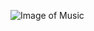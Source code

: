 ![Image of Music](https://png.pngtree.com/element_pic/17/04/20/1078f8837992bf1289fe1df5eeb1ee0c.jpg)
